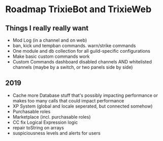 # Roadmap TrixieBot and TrixieWeb

## Things I really really want

* Mod Log (in a channel and on web)
* ban, kick und tempban commands. warn/strike commands
* One module and db collection for all guild-specific configurations
* Make basic custom commands work
* Custom Commands dashboard disabled channels AND whitelisted channels (maybe by a switch, or two panels side by side)

## 2019

* Cache more Database stuff that's possibly impacting performance or makes too many calls that could impact performance 
* XP System (global and locale seperated, but connected somehow)
* Purchasable roles
* Marketplace (incl. purchasable roles)
* CC fix Logical Expression logic
* repair toString on arrays
* suspiciousness levels and alerts for users
